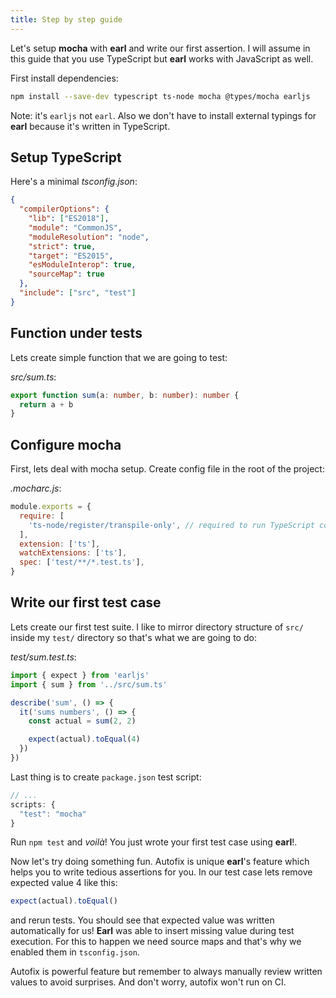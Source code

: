```yaml
---
title: Step by step guide
---
```


Let's setup **mocha** with **earl** and write our first assertion. I will assume in this guide that you use TypeScript
but **earl** works with JavaScript as well.

First install dependencies:

```sh
npm install --save-dev typescript ts-node mocha @types/mocha earljs
```

Note: it's `earljs` not `earl`. Also we don't have to install external typings for **earl** because it's written in
TypeScript.

## Setup TypeScript

Here's a minimal _tsconfig.json_:

```json
{
  "compilerOptions": {
    "lib": ["ES2018"],
    "module": "CommonJS",
    "moduleResolution": "node",
    "strict": true,
    "target": "ES2015",
    "esModuleInterop": true,
    "sourceMap": true
  },
  "include": ["src", "test"]
}
```

## Function under tests

Lets create simple function that we are going to test:

_src/sum.ts_:

```typescript
export function sum(a: number, b: number): number {
  return a + b
}
```

## Configure mocha

First, lets deal with mocha setup. Create config file in the root of the project:

_.mocharc.js_:

```js
module.exports = {
  require: [
    'ts-node/register/transpile-only', // required to run TypeScript code
  ],
  extension: ['ts'],
  watchExtensions: ['ts'],
  spec: ['test/**/*.test.ts'],
}
```

## Write our first test case

Lets create our first test suite. I like to mirror directory structure of `src/` inside my `test/` directory so that's
what we are going to do:

_test/sum.test.ts_:

```typescript
import { expect } from 'earljs'
import { sum } from '../src/sum.ts'

describe('sum', () => {
  it('sums numbers', () => {
    const actual = sum(2, 2)

    expect(actual).toEqual(4)
  })
})
```

Last thing is to create `package.json` test script:

```js
// ...
scripts: {
  "test": "mocha"
}
```

Run `npm test` and _voilà_! You just wrote your first test case using **earl**!.

Now let's try doing something fun. Autofix is unique **earl**'s feature which helps you to write tedious assertions for
you. In our test case lets remove expected value 4 like this:

```typescript
expect(actual).toEqual()
```

and rerun tests. You should see that expected value was written automatically for us! **Earl** was able to insert
missing value during test execution. For this to happen we need source maps and that's why we enabled them in
`tsconfig.json`.

Autofix is powerful feature but remember to always manually review written values to avoid surprises. And don't worry,
autofix won't run on CI.
